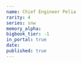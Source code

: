 ```yaml
---
name: Chief Engineer Pelia
rarity: 4
series: snw
memory_alpha:
bigbook_tier: -1
in_portal: true
date:
published: true
---
```



